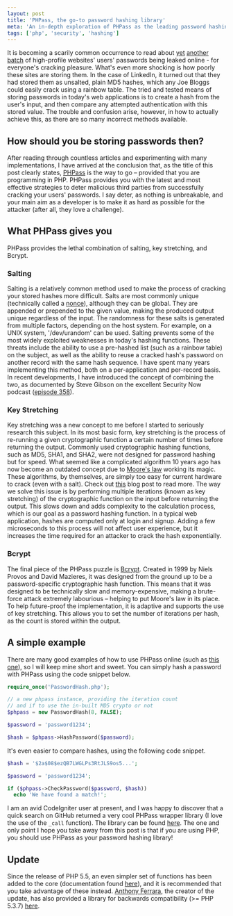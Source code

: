 ```yaml
---
layout: post
title: 'PHPass, the go-to password hashing library'
meta: 'An in-depth exploration of PHPass as the leading password hashing library, detailing best practices for password storage and security in PHP applications.'
tags: ['php', 'security', 'hashing']
---
```


It is becoming a scarily common occurrence to read about [yet](http://www.guardian.co.uk/technology/us-news-blog/2012/jun/07/blogpost-eharmony-linkedin-hacked-leaked) [another](http://www.bbc.co.uk/news/technology-18338956) [batch](http://www.pcworld.com/article/257178/music_site_lastfm_joins_the_passwordleak_parade.html) of high-profile websites' users' passwords being leaked online - for everyone's cracking pleasure.
What's even more shocking is how poorly these sites are storing them.
In the case of LinkedIn, it turned out that they had stored them as unsalted, plain MD5 hashes, which any Joe Bloggs could easily crack using a rainbow table.
The tried and tested means of storing passwords in today's web applications is to create a hash from the user's input, and then compare any attempted authentication with this stored value.
The trouble and confusion arise, however, in how to actually achieve this, as there are so many incorrect methods available.

<!--more-->

## How should you be storing passwords then?

After reading through countless articles and experimenting with many implementations, I have arrived at the conclusion that, as the title of this post clearly states, [PHPass](http://www.openwall.com/phpass/) is the way to go – provided that you are programming in PHP.
PHPass provides you with the latest and most effective strategies to deter malicious third parties from successfully cracking your users' passwords.
I say deter, as nothing is unbreakable, and your main aim as a developer is to make it as hard as possible for the attacker (after all, they love a challenge).

## What PHPass gives you

PHPass provides the lethal combination of salting, key stretching, and Bcrypt.

### Salting

Salting is a relatively common method used to make the process of cracking your stored hashes more difficult.
Salts are most commonly unique (technically called a [nonce](http://en.wikipedia.org/wiki/Cryptographic_nonce)), although they can be global.
They are appended or prepended to the given value, making the produced output unique regardless of the input.
The randomness for these salts is generated from multiple factors, depending on the host system.
For example, on a UNIX system, '/dev/urandom' can be used.
Salting prevents some of the most widely exploited weaknesses in today's hashing functions.
These threats include the ability to use a pre-hashed list (such as a rainbow table) on the subject, as well as the ability to reuse a cracked hash's password on another record with the same hash sequence.
I have spent many years implementing this method, both on a per-application and per-record basis.
In recent developments, I have introduced the concept of combining the two, as documented by Steve Gibson on the excellent Security Now podcast ([episode 358](http://www.grc.com/sn/sn-358.htm)).

### Key Stretching

Key stretching was a new concept to me before I started to seriously research this subject.
In its most basic form, key stretching is the process of re-running a given cryptographic function a certain number of times before returning the output.
Commonly used cryptographic hashing functions, such as MD5, SHA1, and SHA2, were not designed for password hashing but for speed.
What seemed like a complicated algorithm 10 years ago has now become an outdated concept due to [Moore's law](http://en.wikipedia.org/wiki/Moore's_law) working its magic.
These algorithms, by themselves, are simply too easy for current hardware to crack (even with a salt).
Check out [this](http://www.troyhunt.com/2012/06/our-password-hashing-has-no-clothes.html) blog post to read more.
The way we solve this issue is by performing multiple iterations (known as key stretching) of the cryptographic function on the input before returning the output.
This slows down and adds complexity to the calculation process, which is our goal as a password hashing function.
In a typical web application, hashes are computed only at login and signup.
Adding a few microseconds to this process will not affect user experience, but it increases the time required for an attacker to crack the hash exponentially.

### Bcrypt

The final piece of the PHPass puzzle is [Bcrypt](http://en.wikipedia.org/wiki/Bcrypt).
Created in 1999 by Niels Provos and David Mazieres, it was designed from the ground up to be a password-specific cryptographic hash function.
This means that it was designed to be technically slow and memory-expensive, making a brute-force attack extremely labourious – helping to put Moore's law in its place.
To help future-proof the implementation, it is adaptive and supports the use of key stretching.
This allows you to set the number of iterations per hash, as the count is stored within the output.

## A simple example

There are many good examples of how to use PHPass online (such as [this one](http://sunnyis.me/blog/secure-passwords/)), so I will keep mine short and sweet.
You can simply hash a password with PHPass using the code snippet below.

```php
require_once('PasswordHash.php');

// a new phpass instance, providing the iteration count
// and if to use the in-built MD5 crypto or not
$phpass = new PasswordHash(8, FALSE);

$password = 'password1234';

$hash = $phpass->HashPassword($password);
```

It's even easier to compare hashes, using the following code snippet.

```php
$hash = '$2a$08$ezQB7LWGLPs3RtJLS9os5...';

$password = 'password1234';

if ($phpass->CheckPassword($password, $hash))
  echo 'We have found a match!';
```

I am an avid CodeIgniter user at present, and I was happy to discover that a quick search on GitHub returned a very cool PHPass wrapper library (I love the use of the `_call` function).
The library can be found [here](http://github.com/segersjens/CodeIgniter-Phpass-Library).
The one and only point I hope you take away from this post is that if you are using PHP, you should use PHPass as your password hashing library!

## Update

Since the release of PHP 5.5, an even simpler set of functions has been added to the core (documentation found [here](http://php.net/manual/en/function.password-hash.php)), and it is recommended that you take advantage of these instead.
[Anthony Ferrara](http://blog.ircmaxell.com/), the creator of the update, has also provided a library for backwards compatibility (>= PHP 5.3.7) [here](http://github.com/ircmaxell/password_compat).
